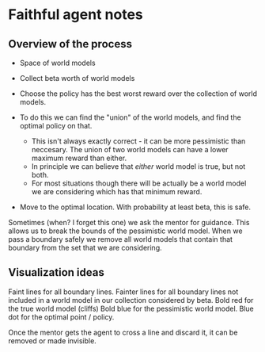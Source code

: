# Faithful agent notes

## Overview of the process

- Space of world models
- Collect beta worth of world models
- Choose the policy has the best worst reward over the collection of world models.
- To do this we can find the "union" of the world models, and find the optimal policy on that.

  - This isn't always exactly correct - it can be more pessimistic than neccesary. The union of two world models can have a lower maximum reward than either.
  - In principle we can believe that _either_ world model is true, but not both.
  - For most situations though there will be actually be a world model we are considering which has that minimum reward.

- Move to the optimal location. With probability at least beta, this is safe.

Sometimes (when? I forget this one) we ask the mentor for guidance. This allows us to break the bounds of the pessimistic world model. When we pass a boundary safely we remove all world models that contain that boundary from the set that we are considering.

## Visualization ideas

Faint lines for all boundary lines.
Fainter lines for all boundary lines not included in a world model in our collection considered by beta.
Bold red for the true world model (cliffs)
Bold blue for the pessimistic world model.
Blue dot for the optimal point / policy.

Once the mentor gets the agent to cross a line and discard it, it can be removed or made invisible.
